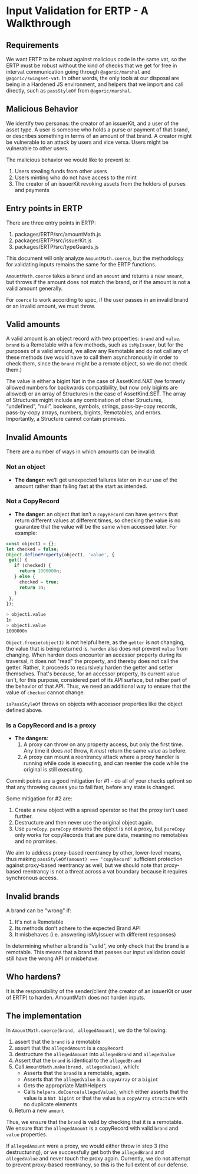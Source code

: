 # Input Validation for ERTP - A Walkthrough

## Requirements

We want ERTP to be robust against malicious code in the same vat, so the ERTP must be robust without the kind of checks that we get for free in intervat communication going through `@agoric/marshal` and `@agoric/swingset-vat`. In other words, the only tools at our disposal are being in a Hardened JS environment, and helpers that we import and call directly, such as `passStyleOf` from `@agoric/marshal`. 

## Malicious Behavior

We identify two personas: the creator of an issuerKit, and a user of the asset type. A user is someone who holds a purse or payment of that brand, or describes something in terms of an amount of that brand. A creator might be vulnerable to an attack by users and vice versa. Users might be vulnerable to other users.

The malicious behavior we would like to prevent is:

1. Users stealing funds from other users
2. Users minting who do not have access to the mint
3. The creator of an issuerKit revoking assets from the holders of purses and payments

## Entry points in ERTP

There are three entry points in ERTP:
1. packages/ERTP/src/amountMath.js
2. packages/ERTP/src/issuerKit.js
3. packages/ERTP/src/typeGuards.js

This document will only analyze `AmountMath.coerce`, but the
methodology for validating inputs remains the same for the ERTP functions.

`AmountMath.coerce` takes a `brand` and an `amount` and returns a new `amount`, but throws if the amount does not match the brand, or if the amount is not a valid amount generally.

For `coerce` to work according to spec, if the user passes in an invalid brand or an invalid amount, we must throw. 

## Valid amounts

A valid amount is an object record with two properties: `brand` and
`value`. `brand` is a Remotable with a few methods, such as
`isMyIssuer`, but for the purposes of a valid amount, we allow any
Remotable and do not call any of these methods (we would have to call
them asynchronously in order to check them, since the `brand` might be
a remote object, so we do not check them.)

The value is either a bigint Nat in the case of AssetKind.NAT (we formerly allowed numbers for backwards compatibility, but now only bigints are allowed) or an array of Structures in the case of AssetKind.SET. The array of Structures might include any combination of other Structures, “undefined”, “null”, booleans, symbols, strings, pass-by-copy records, pass-by-copy arrays, numbers, bigints,  Remotables, and errors. Importantly, a Structure cannot contain promises. 

## Invalid Amounts

There are a number of ways in which amounts can be invalid:

### Not an object

* **The danger**: we’ll get unexpected failures later on in our use of the amount rather than failing fast at the start as intended.

### Not a CopyRecord

* **The danger**: an object that isn’t a `copyRecord` can have `getters` that return different values at different times, so checking the value is no guarantee that the value will be the same when accessed later. For example:

```js
const object1 = {};
let checked = false;
Object.defineProperty(object1, 'value', {
 get() {
   if (checked) {
     return 1000000n;
   } else {
     checked = true;
     return 1n;
   }
 },
});
```
```sh
> object1.value
1n
> object1.value
1000000n
```
 
`Object.freeze(object1)` is not helpful here, as the `getter` is not changing, the value that is being returned is. `harden` also does not prevent `value` from changing. ​​When harden does encounter an accessor property during its traversal, it does not "read" the property, and thereby does not call the getter. Rather, it proceeds to recursively harden the getter and setter themselves. That's because, for an accessor property, its current value isn't, for this purpose, considered part of its API surface, but rather part of the behavior of that API. Thus, we need an additional way to ensure that the value of `checked` cannot change.

`isPassStyleOf` throws on objects with accessor properties like the object defined above.

### Is a CopyRecord and is a proxy

* **The dangers**: 
  1) A proxy can throw on any property access, but only the first
     time. Any time it does *not* throw, it *must* return the same
     value as before. 
  2) A proxy can mount a reentrancy attack where a proxy handler is running while code is executing, and can reenter the code while the original is still executing. 

Commit points are a good mitigation for #1 - do all of your checks upfront so that any throwing causes you to fail fast, before any state is changed.

Some mitigation for #2 are: 
1. Create a new object with a spread operator so that the proxy isn't
   used further. 
2. Destructure and then never use the original object again. 
3. Use `pureCopy`. `pureCopy` ensures the object is not a proxy, but `pureCopy` only works for copyRecords that are pure data, meaning no remotables and no promises.

We aim to address proxy-based reentrancy by other, lower-level means, thus making `passStyleOf(amount) === ‘copyRecord’` sufficient protection against proxy-based reentrancy as well, but we should note that proxy-based reentrancy is not a threat across a vat boundary because it requires synchronous access.

## Invalid brands

A brand can be "wrong" if:
1. It's not a Remotable
2. Its methods don’t adhere to the expected Brand API
3. It misbehaves (i.e. answering isMyIssuer with different responses)

In determining whether a brand is "valid", we only check that the brand is a remotable. This means that a brand
that passes our input validation could still have the wrong API or misbehave.

## Who hardens?
It is the responsibility of the sender/client (the creator of an
issuerKit or user of ERTP) to harden. AmountMath does not harden
inputs.

## The implementation

In `AmountMath.coerce(brand, allegedAmount)`, we do the following:
1. assert that the `brand` is a remotable
2. assert that the `allegedAmount` is a `copyRecord`
3. destructure the `allegedAmount` into `allegedBrand` and
   `allegedValue`
4. Assert that the `brand` is identical to the `allegedBrand` 
5. Call `AmountMath.make(brand, allegedValue)`, which:
    * Asserts that the `brand` is a remotable, again.
    * Asserts that the `allegedValue` is a `copyArray` or a `bigint`
    * Gets the appropriate MathHelpers
    * Calls `helpers.doCoerce(allegedValue)`, which either asserts
      that the value is a `Nat bigint` or that the value is a
      `copyArray` `structure` with no duplicate elements
11. Return a new `amount`

Thus, we ensure that the `brand` is valid by checking that it is a
remotable. We ensure that the `allegedAmount` is a copyRecord with
valid `brand` and `value` properties.

If `allegedAmount` were a proxy, we would either throw in step 3 (the
destructuring), or we successfully get both the `allegedBrand` and
`allegedValue` and never touch the proxy again. Currently, we do not
attempt to prevent proxy-based reentrancy, so this is the full extent
of our defense.




